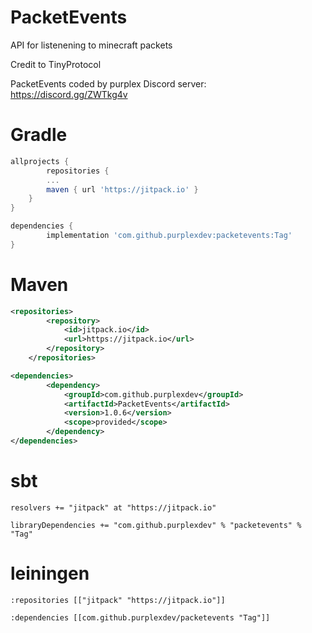 # PacketEvents
API for listenening to minecraft packets

Credit to TinyProtocol

PacketEvents coded by purplex
Discord server: https://discord.gg/ZWTkg4v

# Gradle

```gradle
allprojects {
        repositories {
		...
		maven { url 'https://jitpack.io' }
	}
}

dependencies {
        implementation 'com.github.purplexdev:packetevents:Tag'
}
```


# Maven

```xml
<repositories>
        <repository>
            <id>jitpack.io</id>
            <url>https://jitpack.io</url>
        </repository>
    </repositories>

<dependencies>
        <dependency>
            <groupId>com.github.purplexdev</groupId>
            <artifactId>PacketEvents</artifactId>
            <version>1.0.6</version>
            <scope>provided</scope>
        </dependency>
</dependencies>
```

# sbt

```
resolvers += "jitpack" at "https://jitpack.io"

libraryDependencies += "com.github.purplexdev" % "packetevents" % "Tag"	
```

# leiningen
```
:repositories [["jitpack" "https://jitpack.io"]]

:dependencies [[com.github.purplexdev/packetevents "Tag"]]	
```




